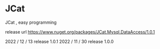 # JCat
JCat , easy programming

release url
https://www.nuget.org/packages/JCat.Mysql.DataAccess/1.0.1

2022 / 12 / 13 release 1.0.1
2022 / 11 / 30 release 1.0.0